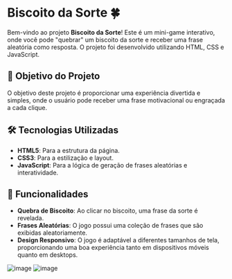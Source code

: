 # Biscoito da Sorte 🍀

Bem-vindo ao projeto **Biscoito da Sorte**! Este é um mini-game interativo, onde você pode "quebrar" um biscoito da sorte e receber uma frase aleatória como resposta. O projeto foi desenvolvido utilizando HTML, CSS e JavaScript.

## 🎯 Objetivo do Projeto

O objetivo deste projeto é proporcionar uma experiência divertida e simples, onde o usuário pode receber uma frase motivacional ou engraçada a cada clique.

## 🛠️ Tecnologias Utilizadas

- **HTML5**: Para a estrutura da página.
- **CSS3**: Para a estilização e layout.
- **JavaScript**: Para a lógica de geração de frases aleatórias e interatividade.

## 🚀 Funcionalidades

- **Quebra de Biscoito**: Ao clicar no biscoito, uma frase da sorte é revelada.
- **Frases Aleatórias**: O jogo possui uma coleção de frases que são exibidas aleatoriamente.
- **Design Responsivo**: O jogo é adaptável a diferentes tamanhos de tela, proporcionando uma boa experiência tanto em dispositivos móveis quanto em desktops.

![image](https://github.com/user-attachments/assets/e1d02e88-a089-4dfa-847e-f1594c6324d5)
![image](https://github.com/user-attachments/assets/ce71a860-869d-4e3d-a51e-f216884130a8)
